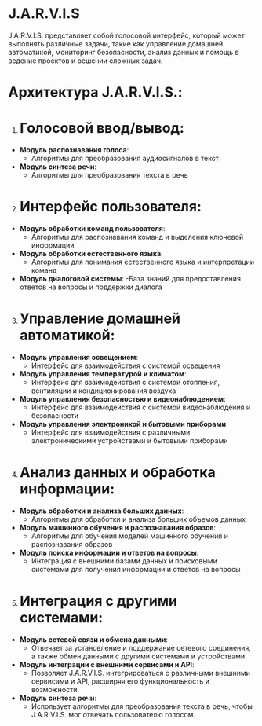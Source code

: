 # J.A.R.V.I.S
J.A.R.V.I.S. представляет собой голосовой интерфейс, который может выполнять различные задачи, такие как управление домашней автоматикой, мониторинг безопасности, анализ данных и помощь в ведение проектов и решении сложных задач.

# Архитектура J.A.R.V.I.S.:

 1) # Голосовой ввод/вывод:
   * __Модуль распознавания голоса__:
     - Алгоритмы для преобразования аудиосигналов в текст
   * __Модуль синтеза речи__:
     - Алгоритмы для преобразования текста в речь
 
 2) # Интерфейс пользователя:
   * __Модуль обработки команд пользователя__:
     - Алгоритмы для распознавания команд и выделения ключевой информации
   * __Модуль обработки естественного языка__:
     - Алгоритмы для понимания естественного языка и интерпретации команд
   * __Модуль диалоговой системы__:
     -База знаний для предоставления ответов на вопросы и поддержки диалога
 
 3) # Управление домашней автоматикой:
   * __Модуль управления освещением__:
     - Интерфейс для взаимодействия с системой освещения
   * __Модуль управления температурой и климатом__:
     - Интерфейс для взаимодействия с системой отопления, вентиляции и кондиционирования воздуха
   * __Модуль управления безопасностью и видеонаблюдением__:
     - Интерфейс для взаимодействия с системой видеонаблюдения и безопасности
   * __Модуль управления электроникой и бытовыми приборами__:
     - Интерфейс для взаимодействия с различными электроническими устройствами и бытовыми приборами
 
 4) # Анализ данных и обработка информации:
   * __Модуль обработки и анализа больших данных__:
     - Алгоритмы для обработки и анализа больших объемов данных
   * __Модуль машинного обучения и распознавания образов__:
     - Алгоритмы для обучения моделей машинного обучения и распознавания образов
   * __Модуль поиска информации и ответов на вопросы__:
     - Интеграция с внешними базами данных и поисковыми системами для получения информации и ответов на вопросы
 
 5) # Интеграция с другими системами:
   * __Модуль сетевой связи и обмена данными__:
     - Отвечает за установление и поддержание сетевого соединения, а также обмен данными с другими системами и устройствами.
   * __Модуль интеграции с внешними сервисами и API__:
     - Позволяет J.A.R.V.I.S. интегрироваться с различными внешними сервисами и API, расширяя его функциональность и возможности.
   * __Модуль синтеза речи__:
     - Использует алгоритмы для преобразования текста в речь, чтобы J.A.R.V.I.S. мог отвечать пользователю голосом.
